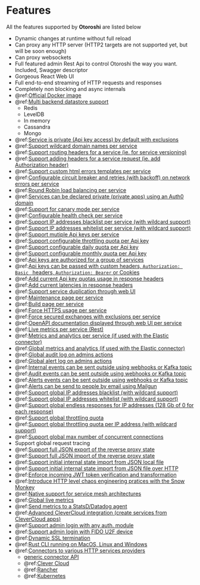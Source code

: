 # Features 

All the features supported by **Otoroshi** are listed below

* Dynamic changes at runtime without full reload 
* Can proxy any HTTP server (HTTP2 targets are not supported yet, but will be soon enough)
* Can proxy websockets
* Full featured admin Rest Api to control Otoroshi the way you want. Included, Swagger descriptor
* Gorgeous React Web UI
* Full end-to-end streaming of HTTP requests and responses
* Completely non blocking and async internals
* @ref:[Official Docker image](./getotoroshi/fromdocker.md)
* @ref:[Multi backend datastore support](./firstrun/datastore.md)
    * Redis
    * LevelDB
    * In memory
    * Cassandra
    * Mongo
* @ref:[Service is private (Api key access) by default with exclusions](./usage/2-services.md)
* @ref:[Support wildcard domain names per service](./usage/2-services.md)
* @ref:[Support routing headers for a service (ie. for service versioning)](./usage/2-services.md#service-meta)
* @ref:[Support adding headers for a service request (ie. add Authorization header)](./usage/2-services.md#service-meta)
* @ref:[Support custom html errors templates per service](./usage/2-services.md#custom-error-templates)
* @ref:[Configurable circuit breaker and retries (with backoff) on network errors per service](./usage/2-services.md#service-circuit-breaker)
* @ref:[Round Robin load balancing per service](./usage/2-services.md#targets)
* @ref:[Services can be declared private (private apps) using an Auth0 domain](./usage/2-services.md#service-flags)
* @ref:[Support for canary mode per service](./usage/2-services.md#canary-mode)
* @ref:[Configurable health check per service](./usage/2-services.md#service-health-check)
* @ref:[Support IP addresses blacklist per service (with wildcard support)](./usage/2-services.md#service-settings)
* @ref:[Support IP addresses whitelist per service (with wildcard support)](./usage/2-services.md#service-settings)
* @ref:[Support mutiple Api keys per service](./usage/3-apikeys.md)
* @ref:[Support configurable throttling quota per Api key](./usage/3-apikeys.md#quotas)
* @ref:[Support configurable daily quota per Api key](./usage/3-apikeys.md#quotas)
* @ref:[Support configurable monthly quota per Api key](./usage/3-apikeys.md#quotas)
* @ref:[Api keys are authorized for a group of services](./usage/3-apikeys.md)
* @ref:[Api keys can be passed with custom headers, `Authorization: Basic ` headers, `Authorization: Bearer` or Cookies](./usage/3-apikeys.md)
* @ref:[Add current Api key quotas usage in response headers](./usage/3-apikeys.md#quotas)
* @ref:[Add current latencies in response headers](./usage/3-apikeys.md#quotas)
* @ref:[Support service duplication through web UI](./usage/2-services.md#service-flags)
* @ref:[Maintenance page per service](./usage/2-services.md#service-flags)
* @ref:[Build page per service](./usage/2-services.md#service-flags)
* @ref:[Force HTTPS usage per service](./usage/2-services.md#service-flags)
* @ref:[Force secured exchanges with exclusions per service](./usage/2-services.md#service-flags)
* @ref:[OpenAPI documentation displayed through web UI per service](./usage/2-services.md#service-settings)
* @ref:[Live metrics per service (Rest)](./usage/4-monitor.md#service-live-stats)
* @ref:[Metrics and analytics per service (if used with the Elastic connector)](./usage/4-monitor.md#service-analytics)
* @ref:[Global metrics and analytics (if used with the Elastic connector)](./usage/7-metrics.md)
* @ref:[Global audit log on admins actions](./usage/6-audit.md#audit-trail)
* @ref:[Global alert log on admins actions](./usage/6-audit.md#alerts)
* @ref:[Internal events can be sent outside using webhooks or Kafka topic](./setup/dangerzone.md#analytics-settings)
* @ref:[Audit events can be sent outside using webhooks or Kafka topic](./setup/dangerzone.md#analytics-settings)
* @ref:[Alerts events can be sent outside using webhooks or Kafka topic](./setup/dangerzone.md#analytics-settings)
* @ref:[Alerts can be send to people by email using Mailgun](./integrations/mailgun.md)
* @ref:[Support global IP addresses blacklist (with wildcard support)](./setup/dangerzone.md#whitelist-blacklist-settings)
* @ref:[Support global IP addresses whitelist (with wildcard support)](./setup/dangerzone.md#whitelist-blacklist-settings)
* @ref:[Support global endless responses for IP addresses (128 Gb of 0 for each response)](./setup/dangerzone.md#whitelist-blacklist-settings)
* @ref:[Support global throttling quota](./setup/dangerzone.md#global-throttling-settings)
* @ref:[Support global throttling quota per IP address (with wildcard support)](./setup/dangerzone.md#global-throttling-settings)
* @ref:[Support global max number of concurrent connections](./setup/dangerzone.md#commons-settings)
* Support global request tracing
* @ref:[Support full JSON export of the reverse proxy state](./usage/8-importsexports.md#full-export)
* @ref:[Support full JSON import of the reverse proxy state](./usage/8-importsexports.md#full-import)
* @ref:[Support initial internal state import from JSON local file](./firstrun/configfile.md#db-configuration)
* @ref:[Support initial internal state import from JSON file over HTTP](./firstrun/configfile.md#db-configuration)
* @ref:[Enforce incoming JWT token verification and transformation](./topics/jwt-verifications.md)
* @ref:[Introduce HTTP level chaos engineering pratices with the Snow Monkey](./topics/snow-monkey.md)
* @ref:[Native support for service mesh architectures](./topics/service-mesh.md)
* @ref:[Global live metrics](./setup/index.md#first-login)
* @ref:[Send metrics to a StatsD/Datadog agent](./integrations/statsd.md)
* @ref:[Advanced CleverCloud integration (create services from CleverCloud apps)](./integrations/clevercloud.md)
* @ref:[Support admin login with any auth. module](./usage/0-auth.md)
* @ref:[Support admin login with FIDO U2F device](./setup/admin.md#create-admin-user-with-u2f-device-login)
* @ref:[Dynamic SSL termination](./topics/ssl.md)
* @ref:[Rust CLI running on MacOS, Linux and Windows](./cli.md)
* @ref:[Connectors to various HTTP services providers](./connectors/index.md)
    * [generic connector API](https://github.com/MAIF/otoroshi/tree/master/connectors/common)
    * @ref:[Clever Cloud](./connectors/clevercloud.md)
    * @ref:[Rancher](./connectors/rancher.md)
    * @ref:[Kubernetes](./connectors/kubernetes.md)
